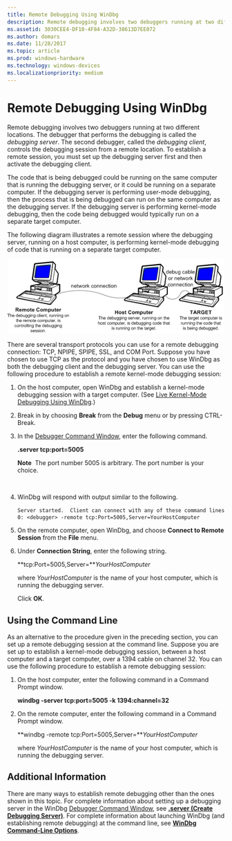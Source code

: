 ```yaml
---
title: Remote Debugging Using WinDbg
description: Remote debugging involves two debuggers running at two different locations.
ms.assetid: 3030CEE4-DF10-4F84-A32D-38613D7EE072
ms.author: domars
ms.date: 11/28/2017
ms.topic: article
ms.prod: windows-hardware
ms.technology: windows-devices
ms.localizationpriority: medium
---
```


# Remote Debugging Using WinDbg


Remote debugging involves two debuggers running at two different locations. The debugger that performs the debugging is called the *debugging server*. The second debugger, called the *debugging client*, controls the debugging session from a remote location. To establish a remote session, you must set up the debugging server first and then activate the debugging client.

The code that is being debugged could be running on the same computer that is running the debugging server, or it could be running on a separate computer. If the debugging server is performing user-mode debugging, then the process that is being debugged can run on the same computer as the debugging server. If the debugging server is performing kernel-mode debugging, then the code being debugged would typically run on a separate target computer.

The following diagram illustrates a remote session where the debugging server, running on a host computer, is performing kernel-mode debugging of code that is running on a separate target computer.

![diagram that shows remote, host, and target computers](images/clientservertarget.png)

There are several transport protocols you can use for a remote debugging connection: TCP, NPIPE, SPIPE, SSL, and COM Port. Suppose you have chosen to use TCP as the protocol and you have chosen to use WinDbg as both the debugging client and the debugging server. You can use the following procedure to establish a remote kernel-mode debugging session:

1.  On the host computer, open WinDbg and establish a kernel-mode debugging session with a target computer. (See [Live Kernel-Mode Debugging Using WinDbg](performing-kernel-mode-debugging-using-windbg.md).)
2.  Break in by choosing **Break** from the **Debug** menu or by pressing CTRL-Break.
3.  In the [Debugger Command Window](debugger-command-window.md), enter the following command.

    **.server tcp:port=5005**

    **Note**  The port number 5005 is arbitrary. The port number is your choice.

     

4.  WinDbg will respond with output similar to the following.

    ```
    Server started.  Client can connect with any of these command lines
    0: <debugger> -remote tcp:Port=5005,Server=YourHostComputer
    ```

5.  On the remote computer, open WinDbg, and choose **Connect to Remote Session** from the **File** menu.
6.  Under **Connection String**, enter the following string.

    **tcp:Port=5005,Server=***YourHostComputer*

    where *YourHostComputer* is the name of your host computer, which is running the debugging server.

    Click **OK**.

## <span id="Using_the_Command_Line"></span><span id="using_the_command_line"></span><span id="USING_THE_COMMAND_LINE"></span>Using the Command Line


As an alternative to the procedure given in the preceding section, you can set up a remote debugging session at the command line. Suppose you are set up to establish a kernel-mode debugging session, between a host computer and a target computer, over a 1394 cable on channel 32. You can use the following procedure to establish a remote debugging session:

1.  On the host computer, enter the following command in a Command Prompt window.

    **windbg -server tcp:port=5005 -k 1394:channel=32**

2.  On the remote computer, enter the following command in a Command Prompt window.

    **windbg -remote tcp:Port=5005,Server=***YourHostComputer*

    where *YourHostComputer* is the name of your host computer, which is running the debugging server.

## <span id="Additional_Information"></span><span id="additional_information"></span><span id="ADDITIONAL_INFORMATION"></span>Additional Information


There are many ways to establish remote debugging other than the ones shown in this topic. For complete information about setting up a debugging server in the WinDbg [Debugger Command Window](debugger-command-window.md), see [**.server (Create Debugging Server)**](-server--create-debugging-server-.md). For complete information about launching WinDbg (and establishing remote debugging) at the command line, see [**WinDbg Command-Line Options**](windbg-command-line-options.md).

 

 





